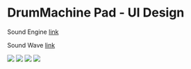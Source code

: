 # DrumMachine Pad - UI Design


<html>
Sound Engine <a href="https://github.com/tyrionchiang/DrumMachine">link</a>

Sound Wave <a href="https://github.com/tyrionchiang/waveView">link</a>


<img src="https://media.giphy.com/media/xT9IgHCeTBBnAUbWtG/giphy.gif">
<img src="https://github.com/tyrionchiang/DrumMachine-Pad/blob/master/img/3o7aDfEaVcnqhzIioU.gif">
<img src="https://media.giphy.com/media/3o7aCW3fCVs0KvLQPu/giphy.gif">
<img src="https://media.giphy.com/media/3ohhwiGkenU5hJGr3W/giphy.gif">

</html>
